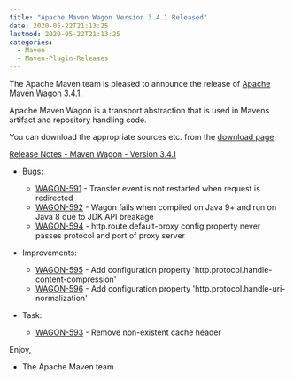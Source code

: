 ```yaml
---
title: "Apache Maven Wagon Version 3.4.1 Released"
date: 2020-05-22T21:13:25
lastmod: 2020-05-22T21:13:25
categories:
  - Maven
  - Maven-Plugin-Releases
---
```

The Apache Maven team is pleased to announce the release of 
[Apache Maven Wagon 3.4.1](https://maven.apache.org/wagon/).

Apache Maven Wagon is a transport abstraction that is used in Mavens
artifact and repository handling code.

You can download the appropriate sources etc. from the [download page](https://maven.apache.org/wagon/download.cgi).

<!-- more -->

[Release Notes - Maven Wagon - Version 3.4.1](https://issues.apache.org/jira/secure/ReleaseNote.jspa?projectId=12318122&version=12348210)

* Bugs:

  * [WAGON-591](https://issues.apache.org/jira/browse/WAGON-591) - Transfer event is not restarted when request is redirected
  * [WAGON-592](https://issues.apache.org/jira/browse/WAGON-592) - Wagon fails when compiled on Java 9+ and run on Java 8 due to JDK API breakage
  * [WAGON-594](https://issues.apache.org/jira/browse/WAGON-594) - http.route.default-proxy config property never passes protocol and port of proxy server

* Improvements:

  * [WAGON-595](https://issues.apache.org/jira/browse/WAGON-595) - Add configuration property 'http.protocol.handle-content-compression'
  * [WAGON-596](https://issues.apache.org/jira/browse/WAGON-596) - Add configuration property 'http.protocol.handle-uri-normalization'

* Task:

  * [WAGON-593](https://issues.apache.org/jira/browse/WAGON-593) - Remove non-existent cache header


Enjoy,

- The Apache Maven team


